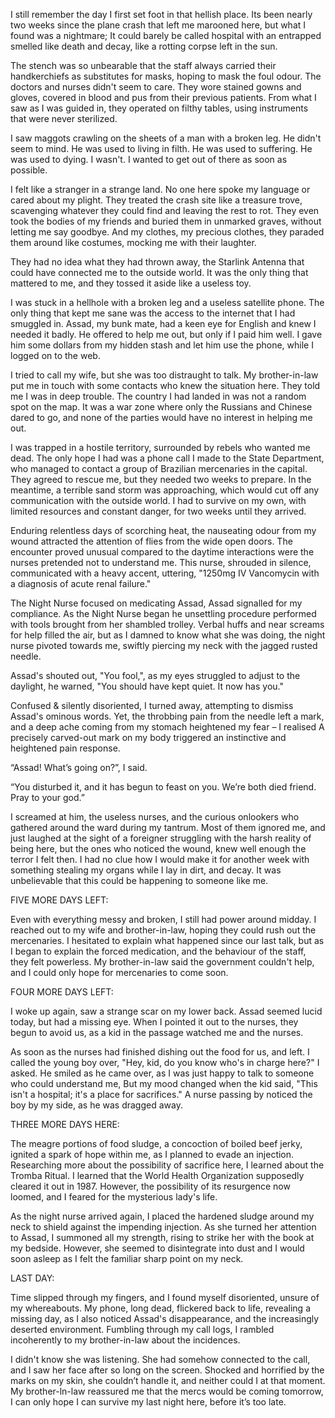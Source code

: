 I still remember the day I first set foot in that hellish place. Its been nearly two weeks since the plane crash that left me marooned here, but what I found was a nightmare; It could barely be called hospital with an entrapped smelled like death and decay, like a rotting corpse left in the sun.   
The stench was so unbearable that the staff always carried their handkerchiefs as substitutes for masks, hoping to mask the foul odour. The doctors and nurses didn't seem to care. They wore stained gowns and gloves, covered in blood and pus from their previous patients. From what I saw as I was guided in, they operated on filthy tables, using instruments that were never sterilized.   
I saw maggots crawling on the sheets of a man with a broken leg. He didn't seem to mind. He was used to living in filth. He was used to suffering. He was used to dying. I wasn't. I wanted to get out of there as soon as possible.   
I felt like a stranger in a strange land. No one here spoke my language or cared about my plight. They treated the crash site like a treasure trove, scavenging whatever they could find and leaving the rest to rot. They even took the bodies of my friends and buried them in unmarked graves, without letting me say goodbye. And my clothes, my precious clothes, they paraded them around like costumes, mocking me with their laughter.  
 They had no idea what they had thrown away, the Starlink Antenna that could have connected me to the outside world. It was the only thing that mattered to me, and they tossed it aside like a useless toy.  
I was stuck in a hellhole with a broken leg and a useless satellite phone. The only thing that kept me sane was the access to the internet that I had smuggled in. Assad, my bunk mate, had a keen eye for English and knew I needed it badly. He offered to help me out, but only if I paid him well. I gave him some dollars from my hidden stash and let him use the phone, while I logged on to the web.   
I tried to call my wife, but she was too distraught to talk. My brother-in-law put me in touch with some contacts who knew the situation here. They told me I was in deep trouble. The country I had landed in was not a random spot on the map. It was a war zone where only the Russians and Chinese dared to go, and none of the parties would have no interest in helping me out.  
I was trapped in a hostile territory, surrounded by rebels who wanted me dead. The only hope I had was a phone call I made to the State Department, who managed to contact a group of Brazilian mercenaries in the capital. They agreed to rescue me, but they needed two weeks to prepare. In the meantime, a terrible sand storm was approaching, which would cut off any communication with the outside world. I had to survive on my own, with limited resources and constant danger, for two weeks until they arrived.  
Enduring relentless days of scorching heat, the nauseating odour from my wound attracted the attention of flies from the wide open doors. The encounter proved unusual compared to the daytime interactions were the nurses pretended not to understand me. This nurse, shrouded in silence, communicated with a heavy accent, uttering, "1250mg IV Vancomycin with a diagnosis of acute renal failure."  
The Night Nurse focused on medicating Assad, Assad signalled for my compliance. As the Night Nurse began he unsettling procedure performed with tools brought from her shambled trolley. Verbal huffs and near screams for help filled the air, but as I damned to know what she was doing, the night nurse pivoted towards me, swiftly piercing my neck with the jagged rusted needle.  
Assad's shouted out, "You fool,", as my eyes struggled to adjust to the daylight, he warned, "You should have kept quiet. It now has you."   
Confused & silently disoriented, I turned away, attempting to dismiss Assad's ominous words. Yet, the throbbing pain from the needle left a mark, and a deep ache coming from my stomach heightened my fear – I realised A precisely carved-out mark on my body triggered an instinctive and heightened pain response.  
“Assad! What’s going on?”, I said.  
“You disturbed it, and it has begun to feast on you. We’re both died friend. Pray to your god.”  
I screamed at him, the useless nurses, and the curious onlookers who gathered around the ward during my tantrum. Most of them ignored me, and just laughed at the sight of a foreigner struggling with the harsh reality of being here, but the ones who noticed the wound, knew well enough the terror I felt then. I had no clue how I would make it for another week with something stealing my organs while I lay in dirt, and decay. It was unbelievable that this could be happening to someone like me.  
FIVE MORE DAYS LEFT:  
Even with everything messy and broken, I still had power around midday. I reached out to my wife and brother-in-law, hoping they could rush out the mercenaries. I hesitated to explain what happened since our last talk, but as I began to explain the forced medication, and the behaviour of the staff, they felt powerless. My brother-in-law said the government couldn't help, and I could only hope for mercenaries to come soon.  
FOUR MORE DAYS LEFT:  
I woke up again, saw a strange scar on my lower back. Assad seemed lucid today, but had a missing eye. When I pointed it out to the nurses, they begun to avoid us, as a kid in the passage watched me and the nurses.   
As soon as the nurses had finished dishing out the food for us, and left. I called the young boy over, "Hey, kid, do you know who's in charge here?" I asked. He smiled as he came over, as I was just happy to talk to someone who could understand me, But my mood changed when the kid said, "This isn't a hospital; it's a place for sacrifices." A nurse passing by noticed the boy by my side, as he was dragged away.   
THREE MORE DAYS HERE:  
The meagre portions of food sludge, a concoction of boiled beef jerky, ignited a spark of hope within me, as I planned to evade an injection. Researching more about the possibility of sacrifice here, I learned about the Tromba Ritual. I learned that the World Health Organization supposedly cleared it out in 1987. However, the possibility of its resurgence now loomed, and I feared for the mysterious lady's life.   
As the night nurse arrived again, I placed the hardened sludge around my neck to shield against the impending injection. As she turned her attention to Assad, I summoned all my strength, rising to strike her with the book at my bedside. However, she seemed to disintegrate into dust and I would soon asleep as I felt the familiar sharp point on my neck.  
  
LAST DAY:  
Time slipped through my fingers, and I found myself disoriented, unsure of my whereabouts. My phone, long dead, flickered back to life, revealing a missing day, as I also noticed Assad's disappearance, and the increasingly deserted environment. Fumbling through my call logs, I rambled incoherently to my brother-in-law about the incidences.   
I didn't know she was listening. She had somehow connected to the call, and I saw her face after so long on the screen. Shocked and horrified by the marks on my skin, she couldn’t handle it, and neither could I at that moment. My brother-ln-law reassured me that the mercs would be coming tomorrow, I can only hope I can survive my last night here, before it’s too late.  
